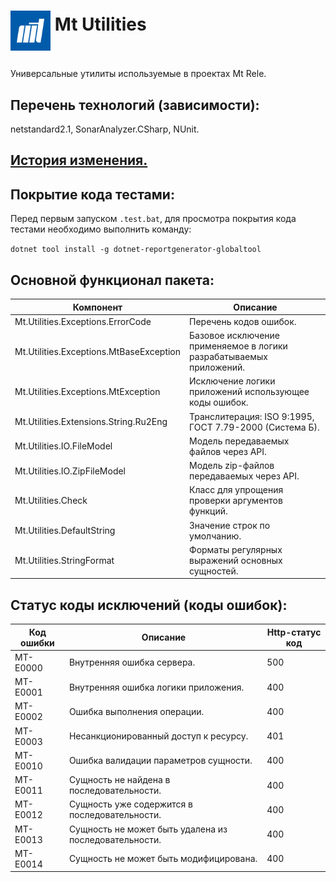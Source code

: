 # <p><img src="iconMt.png" width="64px" height="64px" align="middle"/> Mt Utilities</p>

Универсальные утилиты используемые в проектах Mt Rele.

## Перечень технологий (зависимости):

netstandard2.1, SonarAnalyzer.CSharp, NUnit.

## [История изменения.](CHANGELOG.md)

## Покрытие кода тестами:

Перед первым запуском ```.test.bat```, для просмотра покрытия кода тестами необходимо выполнить команду:

```dotnet tool install -g dotnet-reportgenerator-globaltool```

## Основной функционал пакета:

| Компонент                               | Описание                                                            |
|-----------------------------------------|---------------------------------------------------------------------|
| Mt.Utilities.Exceptions.ErrorCode       | Перечень кодов ошибок.                                              |
| Mt.Utilities.Exceptions.MtBaseException | Базовое исключение применяемое в логики разрабатываемых приложений. |
| Mt.Utilities.Exceptions.MtException     | Исключение логики приложений использующее коды ошибок.              |
| Mt.Utilities.Extensions.String.Ru2Eng   | Транслитерация: ISO 9:1995, ГОСТ 7.79-2000 (Система Б).             |
| Mt.Utilities.IO.FileModel               | Модель передаваемых файлов через API.                               |
| Mt.Utilities.IO.ZipFileModel            | Модель zip-файлов передаваемых через API.                           |
| Mt.Utilities.Check                      | Класс для упрощения проверки аргументов функций.                    |
| Mt.Utilities.DefaultString              | Значение строк по умолчанию.                                        |
| Mt.Utilities.StringFormat               | Форматы регулярных выражений основных сущностей.                    |

## Статус коды исключений (коды ошибок):

| Код ошибки | Описание                                              | Http-статус код |
|------------|-------------------------------------------------------|-----------------|
| MT-E0000   | Внутренняя ошибка сервера.                            | 500             |
| MT-E0001   | Внутренняя ошибка логики приложения.                  | 400             |
| MT-E0002   | Ошибка выполнения операции.                           | 400             |
| MT-E0003   | Несанкционированный доступ к ресурсу.                 | 401             |
| MT-E0010   | Ошибка валидации параметров сущности.                 | 400             |
| MT-E0011   | Сущность не найдена в последовательности.             | 400             |
| MT-E0012   | Сущность уже содержится в последовательности.         | 400             |
| MT-E0013   | Сущность не может быть удалена из последовательности. | 400             |
| MT-E0014   | Сущность не может быть модифицирована.                | 400             |